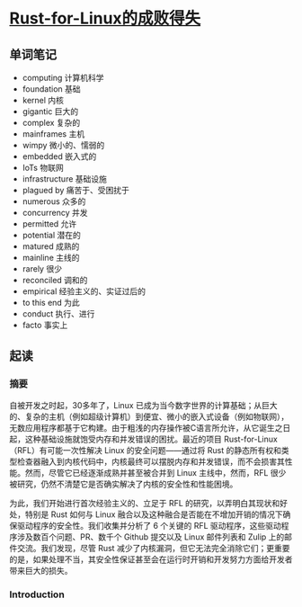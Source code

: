 # [Rust-for-Linux的成败得失](https://www.usenix.org/system/files/atc24-li-hongyu.pdf)
## 单词笔记
- computing 计算机科学
- foundation 基础
- kernel 内核
- gigantic 巨大的
- complex 复杂的
- mainframes 主机
- wimpy 微小的、懦弱的
- embedded 嵌入式的
- IoTs 物联网
- infrastructure 基础设施
- plagued by 痛苦于、受困扰于
- numerous 众多的
- concurrency 并发
- permitted 允许
- potential 潜在的
- matured 成熟的
- mainline 主线的
- rarely 很少
- reconciled 调和的
- empirical 经验主义的、实证过后的
- to this end 为此
- conduct 执行、进行
- facto 事实上
## 起读
### 摘要
自被开发之时起，30多年了，Linux 已成为当今数字世界的计算基础；从巨大的、复杂的主机（例如超级计算机）到便宜、微小的嵌入式设备（例如物联网），无数应用程序都基于它构建。由于粗浅的内存操作被C语言所允许，从它诞生之日起，这种基础设施就饱受内存和并发错误的困扰。最近的项目 Rust-for-Linux（RFL）有可能一次性解决 Linux 的安全问题——通过将 Rust 的静态所有权和类型检查器融入到内核代码中，内核最终可以摆脱内存和并发错误，而不会损害其性能。然而，尽管它已经逐渐成熟并甚至被合并到 Linux 主线中，然而，RFL 很少被研究，仍然不清楚它是否确实解决了内核的安全性和性能困境。

为此，我们开始进行首次经验主义的、立足于 RFL 的研究，以弄明白其现状和好处，特别是 Rust 如何与 Linux 融合以及这种融合是否能在不增加开销的情况下确保驱动程序的安全性。我们收集并分析了 6 个关键的 RFL 驱动程序，这些驱动程序涉及数百个问题、PR、数千个 Github 提交以及 Linux 邮件列表和 Zulip 上的邮件交流。我们发现，尽管 Rust 减少了内核漏洞，但它无法完全消除它们；更重要的是，如果处理不当，其安全性保证甚至会在运行时开销和开发努力方面给开发者带来巨大的损失。
### Introduction
